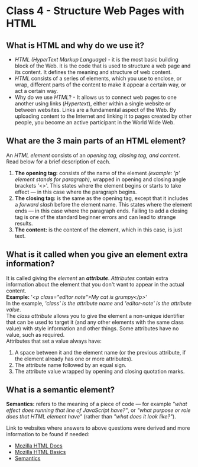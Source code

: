 # Class 4 - Structure Web Pages with HTML

## What is HTML and why do we use it?

* *HTML (HyperText Markup Language)* \- it is the most basic building block of the Web.  it is the code that is used to structure a web page and its content. It defines the meaning and structure of web content.
* *HTML* consists of a series of elements, which you use to enclose, or wrap, different parts of the content to make it appear a certain way, or act a certain way.
* Why do we use *HTML*? \- It allows us to connect web pages to one another using links (*Hypertext*), either within a single website or between websites. Links are a fundamental aspect of the Web. By uploading content to the Internet and linking it to pages created by other people, you become an active participant in the World Wide Web.

## What are the 3 main parts of an HTML element?

An *HTML element* consists of an *opening tag, closing tag, and content*. Read below for a brief description of each.

1. **The opening tag:** consists of the name of the element *(example: 'p' element stands for paragraph)*, wrapped in opening and closing angle brackets '<>'. This states where the element begins or starts to take effect — in this case where the paragraph begins.  
2. **The closing tag:** is the same as the opening tag, except that it includes a *forward slash* before the element name. This states where the element ends — in this case where the paragraph ends. Failing to add a closing tag is one of the standard beginner errors and can lead to strange results.
3. **The content:**  is the content of the element, which in this case, is just text.

## What is it called when you give an element extra information?

It is called giving the *element* an ***attribute***. *Attributes* contain extra information about the element that you don't want to appear in the actual content.  
**Example:** '*\<p class="editor note">My cat is grumpy\</p>*'  
In the example, *'class' is the attribute name* and *'editor-note' is the attribute value*.  
The *class attribute* allows you to give the element a non-unique identifier that can be used to target it (and any other elements with the same class value) with style information and other things. Some attributes have no value, such as required.  
Attributes that set a value always have:

1. A space between it and the element name (or the previous attribute, if the element already has one or more attributes).
2. The attribute name followed by an equal sign.
3. The attribute value wrapped by opening and closing quotation marks.

## What is a semantic element?

**Semantics:** refers to the meaning of a piece of code — for example *"what effect does running that line of JavaScript have?"*, or *"what purpose or role does that HTML element have"* (rather than *"what does it look like?"*).

Link to websites where answers to above questions were derived and more information to be found if needed:

* [Mozilla HTML Docs](https://blog.udemy.com/git-tutorial-a-comprehensive-guide/#2)
* [Mozilla HTML Basics](https://developer.mozilla.org/en-US/docs/Learn/Getting_started_with_the_web/HTML_basics)
* [Semantics](https://developer.mozilla.org/en-US/docs/Glossary/Semantics)

